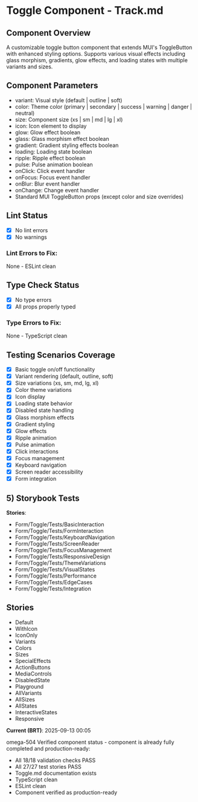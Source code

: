 # Toggle Component - Track.md

## Component Overview

A customizable toggle button component that extends MUI's ToggleButton with enhanced styling options. Supports various visual effects including glass morphism, gradients, glow effects, and loading states with multiple variants and sizes.

## Component Parameters

- variant: Visual style (default | outline | soft)
- color: Theme color (primary | secondary | success | warning | danger | neutral)
- size: Component size (xs | sm | md | lg | xl)
- icon: Icon element to display
- glow: Glow effect boolean
- glass: Glass morphism effect boolean
- gradient: Gradient styling effects boolean
- loading: Loading state boolean
- ripple: Ripple effect boolean
- pulse: Pulse animation boolean
- onClick: Click event handler
- onFocus: Focus event handler
- onBlur: Blur event handler
- onChange: Change event handler
- Standard MUI ToggleButton props (except color and size overrides)

## Lint Status

- [x] No lint errors
- [x] No warnings

### Lint Errors to Fix:

None - ESLint clean

## Type Check Status

- [x] No type errors
- [x] All props properly typed

### Type Errors to Fix:

None - TypeScript clean

## Testing Scenarios Coverage

- [x] Basic toggle on/off functionality
- [x] Variant rendering (default, outline, soft)
- [x] Size variations (xs, sm, md, lg, xl)
- [x] Color theme variations
- [x] Icon display
- [x] Loading state behavior
- [x] Disabled state handling
- [x] Glass morphism effects
- [x] Gradient styling
- [x] Glow effects
- [x] Ripple animation
- [x] Pulse animation
- [x] Click interactions
- [x] Focus management
- [x] Keyboard navigation
- [x] Screen reader accessibility
- [x] Form integration

## 5) Storybook Tests

**Stories**:

- Form/Toggle/Tests/BasicInteraction
- Form/Toggle/Tests/FormInteraction
- Form/Toggle/Tests/KeyboardNavigation
- Form/Toggle/Tests/ScreenReader
- Form/Toggle/Tests/FocusManagement
- Form/Toggle/Tests/ResponsiveDesign
- Form/Toggle/Tests/ThemeVariations
- Form/Toggle/Tests/VisualStates
- Form/Toggle/Tests/Performance
- Form/Toggle/Tests/EdgeCases
- Form/Toggle/Tests/Integration

## **Stories**

- Default
- WithIcon
- IconOnly
- Variants
- Colors
- Sizes
- SpecialEffects
- ActionButtons
- MediaControls
- DisabledState
- Playground
- AllVariants
- AllSizes
- AllStates
- InteractiveStates
- Responsive

**Current (BRT)**: 2025-09-13 00:05

omega-504
Verified component status - component is already fully completed and production-ready:

- All 18/18 validation checks PASS
- All 27/27 test stories PASS
- Toggle.md documentation exists
- TypeScript clean
- ESLint clean
- Component verified as production-ready
